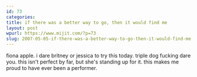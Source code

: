 ```yaml
---
id: 73
categories: 
title: if there was a better way to go, then it would find me
layout: post
wpurl: https://www.mijit.com/?p=73
slug: 2007-05-05-if-there-was-a-better-way-to-go-then-it-would-find-me
---
```

fiona apple. i dare britney or jessica to try this today. triple dog fucking dare you. this isn't perfect by far, but she's standing up for it. this makes me proud to have ever been a performer.

<object width="425" height="350"><param name="movie" value="https://www.youtube.com/v/YsMZkCLxfkM"></param><param name="wmode" value="transparent"></param><embed src="https://www.youtube.com/v/YsMZkCLxfkM" type="application/x-shockwave-flash" wmode="transparent" width="425" height="350"></embed></object>
